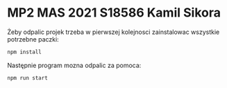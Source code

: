 # MP2 MAS 2021 S18586 Kamil Sikora

Żeby odpalic projek trzeba w pierwszej kolejnosci zainstalowac wszystkie potrzebne paczki:

```bash
npm install
```

Następnie program mozna odpalic za pomoca:

```bash
npm run start
```
